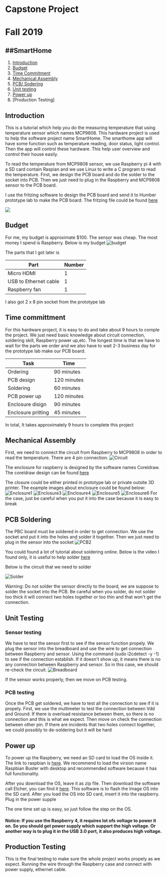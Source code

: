 # Capstone Project
# Fall 2019

##SmartHome
----------
1. [Introduction](#introduction)
2. [Budget](#budget)
3. [Time Commitment](#time-committment)
4. [Mechanical Assembly](#mechanical-assembly)
5. [PCB/ Sodering](#pcb-soldering)
6. [Unit testing](#unit-testing)
7. [Power up](#power-up)
8. [Production Testing]


## Introduction

This is a tutorial which help you do the measuring temperature that using temperature sensor which names MCP9808. This hardware project is used to help the software project name SmartHome. The smarthome app will have some function such as temperature reading, door status, light control. Then the app will control these hardware. This help user overview and control their house easily.

To read the temperature from MCP9808 sensor, we use Raspberry pi 4 with a SD card contain Raspian and we use Linux to write a C program to read the temperature. First, we design the PCB board and do the solder to the socket into PCB. Then we just need to plug in the Raspberry and MCP9808 sensor to the PCB board.

I use the fritzing software to design the PCB board and send it to Humber prototype lab to make the PCB board. The fritzing file could be found [here](https://github.com/diepbaoquy97/SmartHome/blob/master/BaoQuyDiep-Latest.fzz)

![](/Images/Diagram.png)

## Budget
For me, my budget is approximate $100. The sensor was cheap. The most money I spend is Raspberry. Below is my budget
![budget](/Images/budget.png)

The parts that I got later is 

| Part      | Number |
| ----------- | ----------- |
| Micro HDMI   | 1        |
| USB to Ethernet cable   | 1        |
| Raspberry fan   | 1        |



I also got 2 x 8 pin socket from the prototype lab

## Time committment 
For this hardware project, it is easy to do and take about 9 hours to comple the project. We just need basic knowledge about circuit connection, soldering skill, Raspberry power up,etc. The longest time is that we have to wait for the parts we order and we also have to wait 2-3 business day for the prototype lab make our PCB board.

| Task      | Time |
| ----------- | ----------- |
| Ordering   | 90 minutes        |
| PCB design   | 120 minutes        |
| Soldering   | 60 minutes        |
| PCB power up   | 120 minutes        |
| Enclosure disign   | 90 minutes        |
| Enclosure pritting   | 45 minutes        |

In total, It takes approximately 9 hours to complete this project

## Mechanical Assembly
First, we need to connect the circuit from Raspberry to MCP9808 in order to read the temperature. There are 4 pin connection.
![Circuit](/Images/circuit.png)

The enclosure for raspberry is designed by the software names Coreldraw. The coreldraw design can be found 
[here](https://github.com/diepbaoquy97/SmartHome/blob/master/BaoCorel17comple.cdr)

The closure could be either printed in prototype lab or private outsite 3D printer.
The example images about enclosure could be found below:
![Enclosure1](/Images/Enclosure1.jpg)
![Enclosure3](/Images/Enclosure3.jpg)
![Enclosure4](/Images/Enclosure4.jpg)
![Enclosure5](/Images/Enclosure5.jpg)
![Enclosure6](/Images/Enclosure6.jpg)
For the case, just be careful when you put it into the case because it is easy to break

## PCB Soldering
The PBC board must be soldered in order to get connection. We use the socket and put it into the holes and solder it together. Then we just need to plug in the sensor into the socket
![PCB2](/Images/PCB2.jpg)

You could found a lot of tutorial about soldering online. Below is the video I found only, it is useful to help solder
[here](https://www.youtube.com/watch?v=aP_ebVWYzSk)

Below is the circuit that we need to solder

![Solder](/Images/BaoQuyDiep-Latest_pcb.png)

Warning: Do not solder the sensor directly to the board, we are suppose to solder the socket into the PCB. Be careful when you solder, do not solder too thick it will connect two holes together or too thin and that won't get the connection.

## Unit Testing

### Sensor testing
We have to test the sensor first to see if the sensor function propely. We plug the sensor into the breadboard and use the wire to get connection between Raspberry and sensor. Using the command (sudo i2cdetect -y -1) to see if the connection establish. If it doesn't show up, it means there is no any connection between Raspberry and sensor. So in this case, we should re-check the circuit.
![Breadboard](/Images/BaoQuyDiep-Latest_bb.png)

If the sensor works properly, then we move on PCB testing.

### PCB testing
Once the PCB get soldered, we have to test all the connection to see if it is propely. First, we use the multimeter to test the connection between Vdd and Ground. If there is overload resistance between them, so there is no connection and this is what we expect. Then move on check the connection between other pin.
If there are incidents that two holes connect together, we could possibly to de-soldering but it will be hard

## Power up

To power up the Raspberry, we need an SD card to load the OS inside it. The link to raspbian is 
[here](https://www.raspberrypi.org/downloads/raspbian/). We recommend to load the virsion name Raspbian Buster with desktop and recommended software because it has full functionality. 

After you download the OS, leave it as zip file. Then download the software call Etcher, you can find it 
[here](https://www.balena.io/etcher/). This software is to flash the Image OS into the SD card. After you load the OS into SD card, insert it into the raspberry. Plug in the power supple

The one time set up is easy, so just follow the step on the OS.
#### Notice: If you use the Raspberry 4, it requires lot ofs voltage to power it on. So you should get power supply which support the high voltage. Or another way is to plug it in the USB 3.0 port, it also produces high voltage.

## Production Testing

This is the final testing to make sure the whole project works propely as we expect. Running the wire through the Raspberry case and connect with power supply, ethernet cable.
